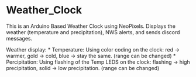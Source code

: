 # Weather_Clock

  This is an Arduino Based Weather Clock using NeoPixels. Displays the weather (temperature and precipitation), NWS alerts, and sends discord messages.

  Weather display:
    * Temperature: Using color coding on the clock: red -> warmer, gold -> cold, blue -> stay the same. (range can be changed)
    * Percipitation: Using flashing of the Temp LEDS on the clock: flashing -> high precipitation, solid -> low precipitation. (range can be changed)
        
